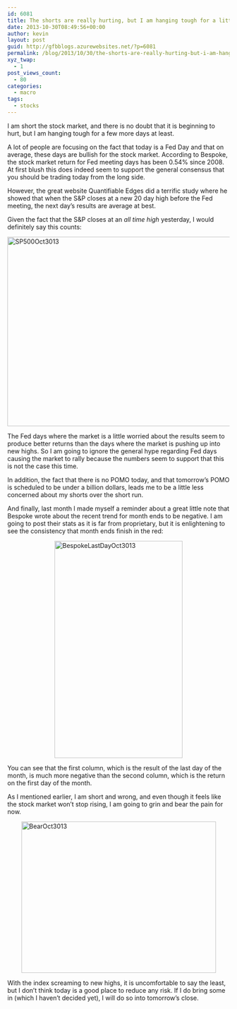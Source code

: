 ```yaml
---
id: 6081
title: The shorts are really hurting, but I am hanging tough for a little while yet
date: 2013-10-30T08:49:56+00:00
author: kevin
layout: post
guid: http://gfbblogs.azurewebsites.net/?p=6081
permalink: /blog/2013/10/30/the-shorts-are-really-hurting-but-i-am-hanging-tough-for-a-little-while-yet/
xyz_twap:
  - 1
post_views_count:
  - 80
categories:
  - macro
tags:
  - stocks
---
```

I am short the stock market, and there is no doubt that it is beginning to hurt, but I am hanging tough for a few more days at least.

A lot of people are focusing on the fact that today is a Fed Day and that on average, these days are bullish for the stock market. According to Bespoke, the stock market return for Fed meeting days has been 0.54% since 2008. At first blush this does indeed seem to support the general consensus that you should be trading today from the long side. 

However, the great website Quantifiable Edges did a terrific study where he showed that when the S&P closes at a new 20 day high before the Fed meeting, the next day&#8217;s results are average at best. 

Given the fact that the S&P closes at an _all time high_ yesterday, I would definitely say this counts:

<img style="display:block; margin-left:auto; margin-right:auto;" src="http://themacrotourist.com/blogs/2013/10/SP500Oct3013.gif" alt="SP500Oct3013" title="SP500Oct3013.gif" border="0" width="600" height="429" />

The Fed days where the market is a little worried about the results seem to produce better returns than the days where the market is pushing up into new highs. So I am going to ignore the general hype regarding Fed days causing the market to rally because the numbers seem to support that this is not the case this time.

In addition, the fact that there is no POMO today, and that tomorrow&#8217;s POMO is scheduled to be under a billion dollars, leads me to be a little less concerned about my shorts over the short run.

And finally, last month I made myself a reminder about a great little note that Bespoke wrote about the recent trend for month ends to be negative. I am going to post their stats as it is far from proprietary, but it is enlightening to see the consistency that month ends finish in the red:

<img style="display:block; margin-left:auto; margin-right:auto;" src="http://themacrotourist.com/blogs/2013/10/BespokeLastDayOct3013.jpg" alt="BespokeLastDayOct3013" title="BespokeLastDayOct3013.jpg" border="0" width="290" height="492" />

You can see that the first column, which is the result of the last day of the month, is much more negative than the second column, which is the return on the first day of the month.

As I mentioned earlier, I am short and wrong, and even though it feels like the stock market won&#8217;t stop rising, I am going to grin and bear the pain for now.

<img style="display:block; margin-left:auto; margin-right:auto;" src="http://themacrotourist.com/blogs/2013/10/BearOct3013.jpg" alt="BearOct3013" title="BearOct3013.jpg" border="0" width="441" height="343" />

With the index screaming to new highs, it is uncomfortable to say the least, but I don&#8217;t think today is a good place to reduce any risk. If I do bring some in (which I haven&#8217;t decided yet), I will do so into tomorrow&#8217;s close.